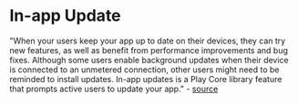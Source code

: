 # In-app Update
"When your users keep your app up to date on their devices, they can try new features, as well as benefit from performance improvements and bug fixes. Although some users enable background updates when their device is connected to an unmetered connection, other users might need to be reminded to install updates. In-app updates is a Play Core library feature that prompts active users to update your app." - [source](https://developer.android.com/guide/playcore/in-app-updates)
